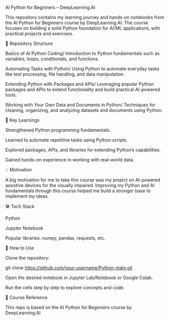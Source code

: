 AI Python for Beginners – DeepLearning.AI

This repository contains my learning journey and hands-on notebooks from the AI Python for Beginners course by DeepLearning.AI. The course focuses on building a solid Python foundation for AI/ML applications, with practical projects and exercises.

📂 Repository Structure

Basics of AI Python Coding/
Introduction to Python fundamentals such as variables, loops, conditionals, and functions.

Automating Tasks with Python/
Using Python to automate everyday tasks like text processing, file handling, and data manipulation.

Extending Python with Packages and APIs/
Leveraging popular Python packages and APIs to extend functionality and build practical AI-powered tools.

Working with Your Own Data and Documents in Python/
Techniques for cleaning, organizing, and analyzing datasets and documents using Python.

🚀 Key Learnings

Strengthened Python programming fundamentals.

Learned to automate repetitive tasks using Python scripts.

Explored packages, APIs, and libraries for extending Python’s capabilities.

Gained hands-on experience in working with real-world data.

💡 Motivation

A big motivation for me to take this course was my project on AI-powered assistive devices for the visually impaired. Improving my Python and AI fundamentals through this course helped me build a stronger base to implement my ideas.

🛠️ Tech Stack

Python

Jupyter Notebook

Popular libraries: numpy, pandas, requests, etc.

📌 How to Use

Clone the repository:

git clone https://github.com/your-username/Python-main.git

Open the desired notebook in Jupyter Lab/Notebook or Google Colab.

Run the cells step by step to explore concepts and code.

📖 Course Reference

This repo is based on the AI Python for Beginners course by DeepLearning.AI
